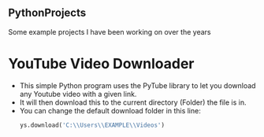 ## PythonProjects
Some example projects I have been working on over the years

# YouTube Video Downloader
- This simple Python program uses the PyTube library to let you download any Youtube video with a given link.
- It will then download this to the current directory (Folder) the file is in.
- You can change the default download folder in this line:
  ```Python
  ys.download('C:\\Users\\EXAMPLE\\Videos')
  ```
